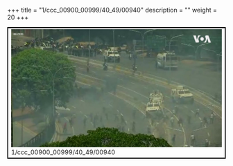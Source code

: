 +++
title = "1/ccc_00900_00999/40_49/00940"
description = ""
weight = 20
+++

<table style="border:2px solid black;max-width:800px;max-height:800px;" 
><tr><td>
<img class="center-fit-jpg"
src="/jpg_/aaa_20190430_NxaOmWaI8sI_00939.jpg">
1/ccc_00900_00999/40_49/00940
</img></td></tr></table>
